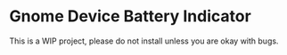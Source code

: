 # Gnome Device Battery Indicator


This is a WIP project, please do not install unless you are okay with bugs.
